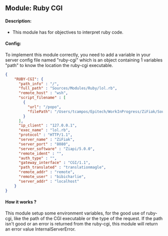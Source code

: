 ## Module: Ruby CGI

#### Description:

- This module has for objectives to interpret ruby code.

#### Config:

To implement this module correctly, you need to add a variable in your server config file named "ruby-cgi" which is an object containing 1 variables "path" to know the location the ruby-cgi executable.

```json
{
    "RUBY-CGI": {
      "path_info" : "/",
      "full_path" : "Sources/Modules/Ruby/lol.rb",
      "remote_host" : "wsh",
      "script_filename" : [
        {
          "url": "/popo",
          "filePath": "/Users/tcampos/Epitech/WorkInProgress/ZiFiak/Sources/Modules/Ruby/lol.rb"
        }
      ],
      "ip_client" : "127.0.0.1",
      "exec_name" : "lol.rb",
      "protocol" : "HTTP/1.1",
      "server_name" : "ZiFiak",
      "server_port" : "8080",
      "server_software" : "Ziapi/5.0.0",
      "remote_ident" : "",
      "auth_type" : "",
      "gateway_interface" : "CGI/1.1",
      "path_translated" : "translationmagle",
      "remote_addr" : "remote",
      "remote_user" : "bibicharlie",
      "server_addr" : "localhost"
    }
}
```

#### How it works ?

This module setup some environment variables, for the good use of ruby-cgi, like the path of the CGI executable or the type of the request.
If the path isn't good or an error is returned from the ruby-cgi, this module will return an error value InternalServerError.